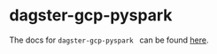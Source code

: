 # dagster-gcp-pyspark

The docs for `dagster-gcp-pyspark ` can be found
[here](https://docs.dagster.io/_apidocs/libraries/dagster-gcp-pyspark).